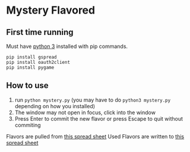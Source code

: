 # Mystery Flavored

## First time running

Must have [python 3](https://www.python.org/downloads/) installed with pip commands.

```
pip install gspread
pip install oauth2client
pip install pygame
```

## How to use
1. run ```python mystery.py``` (you may have to do ```python3 mystery.py``` depending on how you installed)
2. The window may not open in focus, click into the window
3. Press Enter to commit the new flavor or press Escape to quit without commiting

Flavors are pulled from [this spread sheet](https://docs.google.com/spreadsheets/d/1nvpNqvJfktkUmWIQ2nla3uZEPts1yzjFizH2xbBEQz8/edit#gid=0)
Used Flavors are written to [this spread sheet](https://docs.google.com/spreadsheets/d/1nQQpdqnTYwJRIcUH8-Lb_GdHa3K9ju3KDYgGqDCGBiI/edit#gid=0)
